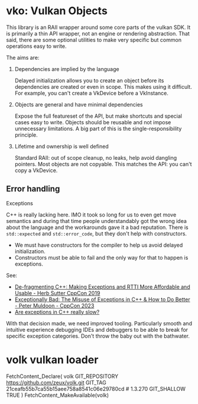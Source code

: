 # vko: Vulkan Objects

This library is an RAII wrapper around some core parts of the vulkan SDK. It is
primarily a thin API wrapper, not an engine or rendering abstraction. That said,
there are some optional utilities to make very specific but common operations
easy to write.

The aims are:

1. Dependencies are implied by the language

   Delayed initialization allows you to create an object before its dependencies
   are created or even in scope. This makes using it difficult. For example, you
   can't create a VkDevice before a VkInstance.

2. Objects are general and have minimal dependencies

   Expose the full featureset of the API, but make shortcuts and special cases
   easy to write. Objects should be reusable and not impose unnecessary
   limitations. A big part of this is the single-responsibility principle.

3. Lifetime and ownership is well defined

   Standard RAII: out of scope cleanup, no leaks, help avoid dangling pointers.
   Most objects are not copyable. This matches the API: you can't copy a
   VkDevice.

## Error handling

Exceptions

C++ is really lacking here. IMO it took so long for us to even get move
semantics and during that time people understandably got the wrong idea about
the language and the workarounds gave it a bad reputation. There is
`std::expected` and `std::error_code`, but they don't help with constructors.

- We must have constructors for the compiler to help us avoid delayed initialization.
- Constructors must be able to fail and the only way for that to happen is exceptions.

See:

- [De-fragmenting C++: Making Exceptions and RTTI More Affordable and Usable - Herb Sutter CppCon 2019](https://www.youtube.com/watch?v=ARYP83yNAWk)
- [Exceptionally Bad: The Misuse of Exceptions in C++ & How to Do Better - Peter Muldoon - CppCon 2023](https://www.youtube.com/watch?v=Oy-VTqz1_58)
- [Are exceptions in C++ really slow?](https://stackoverflow.com/questions/13835817/are-exceptions-in-c-really-slow)

With that decision made, we need improved tooling. Particularly smooth and
intuitive experience debugging IDEs and debuggers to be able to break for
specific exception categories. Don't throw the baby out with the bathwater.

# volk vulkan loader

FetchContent_Declare(
    volk
    GIT_REPOSITORY https://github.com/zeux/volk.git
    GIT_TAG 21ceafb55b7ca55b15aee758a8541c06e29780cd # 1.3.270
    GIT_SHALLOW TRUE
)
FetchContent_MakeAvailable(volk)

